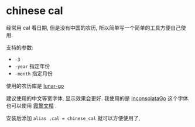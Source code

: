 # chinese cal

经常用 cal 看日期, 但是没有中国的农历, 所以简单写一个简单的工具方便自己使用.

支持的参数:
* `-3`
* `-year` 指定年份
* `-month` 指定月份

使用的农历库是 [lunar-go](https://github.com/6tail/lunar-go)

建议使用的中文等宽字体, 显示效果会更好.
我使用的是 [InconsolataGo](https://www.levien.com/type/myfonts/inconsolata.html) 这个字体.
也可以使用 [霞鹜文楷](https://github.com/lxgw/LxgwWenKai) .

安装后添加 `alias ,cal = chinese_cal` 就可以方便使用了,
